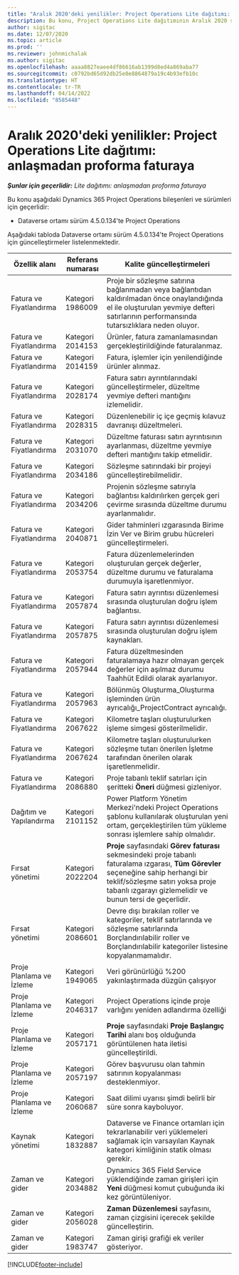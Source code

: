 ```yaml
---
title: "Aralık 2020'deki yenilikler: Project Operations Lite dağıtımı: anlaşmadan proforma faturaya"
description: Bu konu, Project Operations Lite dağıtımının Aralık 2020 sürümünde bulunan (anlaşmadan proforma faturaya) kalite güncelleştirmeleri hakkında bilgi sağlar.
author: sigitac
ms.date: 12/07/2020
ms.topic: article
ms.prod: ''
ms.reviewer: johnmichalak
ms.author: sigitac
ms.openlocfilehash: aaaa8827eaee4df86616ab1399d8ed4a869aba77
ms.sourcegitcommit: c0792bd65d92db25e0e8864879a19c4b93efb10c
ms.translationtype: HT
ms.contentlocale: tr-TR
ms.lasthandoff: 04/14/2022
ms.locfileid: "8585448"
---
```

# <a name="whats-new-december-2020---project-operations-lite-deployment---deal-to-proforma-invoicing"></a>Aralık 2020'deki yenilikler: Project Operations Lite dağıtımı: anlaşmadan proforma faturaya

_**Şunlar için geçerlidir:** Lite dağıtımı: anlaşmadan proforma faturaya_

Bu konu aşağıdaki Dynamics 365 Project Operations bileşenleri ve sürümleri için geçerlidir:

  - Dataverse ortamı sürüm 4.5.0.134'te Project Operations 

Aşağıdaki tabloda Dataverse ortamı sürüm 4.5.0.134'te Project Operations için güncelleştirmeler listelenmektedir.

| **Özellik alanı** | **Referans numarası** | **Kalite güncelleştirmeleri** |
| --- | --- | --- |
| Fatura ve Fiyatlandırma | Kategori 1986009 | Proje bir sözleşme satırına bağlanmadan veya bağlantıdan kaldırılmadan önce onaylandığında el ile oluşturulan yevmiye defteri satırlarının performansında tutarsızlıklara neden oluyor. |
| Fatura ve Fiyatlandırma | Kategori 2014153 | Ürünler, fatura zamanlamasından gerçekleştirildiğinde faturalanmaz. |
| Fatura ve Fiyatlandırma | Kategori 2014159 | Fatura, işlemler için yenilendiğinde ürünler alınmaz. |
| Fatura ve Fiyatlandırma | Kategori 2028174 | Fatura satırı ayrıntılarındaki güncelleştirmeler, düzeltme yevmiye defteri mantığını izlemelidir. |
| Fatura ve Fiyatlandırma | Kategori 2028315 | Düzenlenebilir iç içe geçmiş kılavuz davranışı düzeltmeleri. |
| Fatura ve Fiyatlandırma | Kategori 2031070 | Düzeltme faturası satırı ayrıntısının ayarlanması, düzeltme yevmiye defteri mantığını takip etmelidir. |
| Fatura ve Fiyatlandırma | Kategori 2034186 | Sözleşme satırındaki bir projeyi güncelleştirebilmelidir. |
| Fatura ve Fiyatlandırma | Kategori 2034206 | Projenin sözleşme satırıyla bağlantısı kaldırılırken gerçek geri çevirme sırasında düzeltme durumu ayarlanmalıdır. |
| Fatura ve Fiyatlandırma | Kategori 2040871 | Gider tahminleri ızgarasında Birime İzin Ver ve Birim grubu hücreleri güncelleştirmeleri. |
| Fatura ve Fiyatlandırma | Kategori 2053754 | Fatura düzenlemelerinden oluşturulan gerçek değerler, düzeltme durumu ve faturalama durumuyla işaretlenmiyor. |
| Fatura ve Fiyatlandırma | Kategori 2057874 | Fatura satırı ayrıntısı düzenlemesi sırasında oluşturulan doğru işlem bağlantısı. |
| Fatura ve Fiyatlandırma | Kategori 2057875 | Fatura satırı ayrıntısı düzenlemesi sırasında oluşturulan doğru işlem kaynakları. |
| Fatura ve Fiyatlandırma | Kategori 2057944 | Fatura düzeltmesinden faturalamaya hazır olmayan gerçek değerler için aşılmaz durumu Taahhüt Edildi olarak ayarlanıyor. |
| Fatura ve Fiyatlandırma | Kategori 2057963 | Bölünmüş Oluşturma\_Oluşturma işleminden ürün ayrıcalığı\_ProjectContract ayrıcalığı. |
| Fatura ve Fiyatlandırma | Kategori 2067622 | Kilometre taşları oluşturulurken işleme simgesi gösterilmelidir. |
| Fatura ve Fiyatlandırma | Kategori 2067624 | Kilometre taşları oluşturulurken sözleşme tutarı önerilen İşletme tarafından önerilen olarak işaretlenmelidir. |
| Fatura ve Fiyatlandırma | Kategori 2086880 | Proje tabanlı teklif satırları için şeritteki **Öneri** düğmesi gizleniyor. |
| Dağıtım ve Yapılandırma | Kategori 2101152 | Power Platform Yönetim Merkezi'ndeki Project Operations şablonu kullanılarak oluşturulan yeni ortam, gerçekleştirilen tüm yükleme sonrası işlemlere sahip olmalıdır. |
|   Fırsat yönetimi | Kategori 2022204 | **Proje** sayfasındaki **Görev faturası** sekmesindeki proje tabanlı faturalama ızgarası, **Tüm Görevler** seçeneğine sahip herhangi bir teklif/sözleşme satırı yoksa proje tabanlı ızgarayı gizlemelidir ve bunun tersi de geçerlidir. |
|   Fırsat yönetimi | Kategori 2086601 | Devre dışı bırakılan roller ve kategoriler, teklif satırlarında ve sözleşme satırlarında Borçlandırılabilir roller ve Borçlandırılabilir kategoriler listesine kopyalanmamalıdır. |
| Proje Planlama ve İzleme | Kategori 1949065 | Veri görünürlüğü %200 yakınlaştırmada düzgün çalışıyor |
| Proje Planlama ve İzleme | Kategori 2046317 | Project Operations içinde proje varlığını yeniden adlandırma özelliği |
| Proje Planlama ve İzleme | Kategori 2057171 | **Proje** sayfasındaki **Proje Başlangıç Tarihi** alanı boş olduğunda görüntülenen hata iletisi güncelleştirildi. |
| Proje Planlama ve İzleme | Kategori 2057197 | Görev başvurusu olan tahmin satırının kopyalanması desteklenmiyor. |
| Proje Planlama ve İzleme | Kategori 2060687 | Saat dilimi uyarısı şimdi belirli bir süre sonra kayboluyor. |
| Kaynak yönetimi | Kategori 1832887 | Dataverse ve Finance ortamları için tekrarlanabilir veri yüklemeleri sağlamak için varsayılan Kaynak kategori kimliğinin statik olması gerekir. |
| Zaman ve gider | Kategori 2034882 | Dynamics 365 Field Service yüklendiğinde zaman girişleri için **Yeni** düğmesi komut çubuğunda iki kez görüntüleniyor. |
| Zaman ve gider | Kategori 2056028 | **Zaman Düzenlemesi** sayfasını, zaman çizgisini içerecek şekilde güncelleştirin. |
| Zaman ve gider | Kategori 1983747 | Zaman girişi grafiği ek veriler gösteriyor. |


[!INCLUDE[footer-include](../../includes/footer-banner.md)]